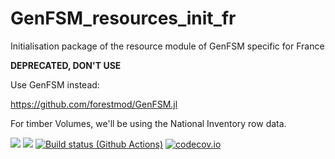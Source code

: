 # GenFSM_resources_init_fr
Initialisation package of the resource module of GenFSM specific for France


**DEPRECATED, DON'T USE**

Use GenFSM instead:

https://github.com/forestmod/GenFSM.jl



For timber Volumes, we'll be using the National Inventory row data.

[![](https://img.shields.io/badge/docs-stable-blue.svg)](https://forestmod.github.io/GenFSM_resources_init_fr.jl/stable)
[![](https://img.shields.io/badge/docs-dev-blue.svg)](https://forestmod.github.io/GenFSM_resources_init_fr.jl/dev)
[![Build status (Github Actions)](https://github.com/forestmod/Resourceload_france.jl/workflows/CI/badge.svg)](https://github.com/forestmod/GenFSM_resources_init_fr.jl/actions)
[![codecov.io](http://codecov.io/github/forestmod/GenFSM_resources_init_fr.jl/coverage.svg?branch=main)](http://codecov.io/github/forestmod/GenFSM_resources_init_fr.jl?branch=main)


